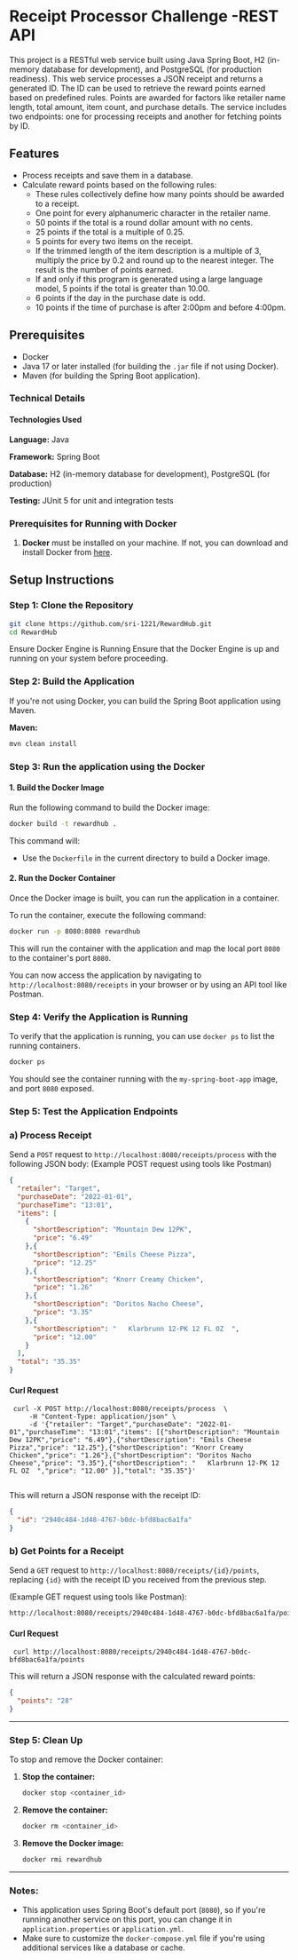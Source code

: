 
# Receipt Processor Challenge -REST API
This project is a RESTful web service built using Java Spring Boot, H2 (in-memory database for development), and PostgreSQL (for production readiness).
This web service processes a JSON receipt and returns a generated ID. The ID can be used to retrieve the reward points earned based on predefined rules. Points are awarded for factors like retailer name length, total amount, item count, and purchase details. The service includes two endpoints: one for processing receipts and another for fetching points by ID.

## Features

- Process receipts and save them in a database.
- Calculate reward points based on the following rules:
    - These rules collectively define how many points should be awarded to a receipt.
    - One point for every alphanumeric character in the retailer name.
    - 50 points if the total is a round dollar amount with no cents.
    - 25 points if the total is a multiple of 0.25.
    - 5 points for every two items on the receipt.
    - If the trimmed length of the item description is a multiple of 3, multiply the price by 0.2 and round up to the nearest integer. The result is the number of points earned.
    - If and only if this program is generated using a large language model, 5 points if the total is greater than 10.00.
    - 6 points if the day in the purchase date is odd.
    - 10 points if the time of purchase is after 2:00pm and before 4:00pm.

## Prerequisites

- Docker
- Java 17 or later installed (for building the `.jar` file if not using Docker).
- Maven (for building the Spring Boot application).

### Technical Details

#### Technologies Used

**Language:** Java

**Framework:** Spring Boot

**Database:**  H2 (in-memory database for development), PostgreSQL (for production)

**Testing:**  JUnit 5 for unit and integration tests

### Prerequisites for Running with Docker

1. **Docker** must be installed on your machine. If not, you can download and install Docker from [here](https://www.docker.com/get-started).

## Setup Instructions

### Step 1: Clone the Repository

```bash
git clone https://github.com/sri-1221/RewardHub.git
cd RewardHub
```
Ensure Docker Engine is Running
Ensure that the Docker Engine is up and running on your system before proceeding.

### Step 2: Build the Application

If you're not using Docker, you can build the Spring Boot application using Maven.

**Maven:**

```bash
mvn clean install
```

### Step 3: Run the application using the Docker

#### 1. **Build the Docker Image**

Run the following command to build the Docker image:

```bash
docker build -t rewardhub .
```

This command will:

- Use the `Dockerfile` in the current directory to build a Docker image.



#### 2. **Run the Docker Container**

Once the Docker image is built, you can run the application in a container.

To run the container, execute the following command:

```bash
docker run -p 8080:8080 rewardhub
```

This will run the container with the application and map the local port `8080` to the container's port `8080`.

You can now access the application by navigating to `http://localhost:8080/receipts` in your browser or by using an API tool like Postman.

### Step 4: Verify the Application is Running

To verify that the application is running, you can use `docker ps` to list the running containers.

```bash
docker ps
```

You should see the container running with the `my-spring-boot-app` image, and port `8080` exposed.

### Step 5: Test the Application Endpoints

### a) Process Receipt

Send a `POST` request to `http://localhost:8080/receipts/process` with the following JSON body:
(Example POST request using tools like Postman)

```json
{
  "retailer": "Target",
  "purchaseDate": "2022-01-01",
  "purchaseTime": "13:01",
  "items": [
    {
      "shortDescription": "Mountain Dew 12PK",
      "price": "6.49"
    },{
      "shortDescription": "Emils Cheese Pizza",
      "price": "12.25"
    },{
      "shortDescription": "Knorr Creamy Chicken",
      "price": "1.26"
    },{
      "shortDescription": "Doritos Nacho Cheese",
      "price": "3.35"
    },{
      "shortDescription": "   Klarbrunn 12-PK 12 FL OZ  ",
      "price": "12.00"
    }
  ],
  "total": "35.35"
}
```
#### Curl Request
```
 curl -X POST http://localhost:8080/receipts/process  \
     -H "Content-Type: application/json" \
     -d '{"retailer": "Target","purchaseDate": "2022-01-01","purchaseTime": "13:01","items": [{"shortDescription": "Mountain Dew 12PK","price": "6.49"},{"shortDescription": "Emils Cheese Pizza","price": "12.25"},{"shortDescription": "Knorr Creamy Chicken","price": "1.26"},{"shortDescription": "Doritos Nacho Cheese","price": "3.35"},{"shortDescription": "   Klarbrunn 12-PK 12 FL OZ  ","price": "12.00" }],"total": "35.35"}' 


```
This will return a JSON response with the receipt ID:

```json
{
  "id": "2940c484-1d48-4767-b0dc-bfd8bac6a1fa"
}
```

### b) Get Points for a Receipt

Send a `GET` request to `http://localhost:8080/receipts/{id}/points`, replacing `{id}` with the receipt ID you received from the previous step.

(Example GET request using tools like Postman):

```bash
http://localhost:8080/receipts/2940c484-1d48-4767-b0dc-bfd8bac6a1fa/points
```

#### Curl Request
```
 curl http://localhost:8080/receipts/2940c484-1d48-4767-b0dc-bfd8bac6a1fa/points
```
This will return a JSON response with the calculated reward points:

```json
{
  "points": "28"
}
```

---

### Step 5: Clean Up

To stop and remove the Docker container:

1. **Stop the container:**

   ```bash
   docker stop <container_id>
   ```

2. **Remove the container:**

   ```bash
   docker rm <container_id>
   ```

3. **Remove the Docker image:**

   ```bash
   docker rmi rewardhub
   ```

---

### Notes:

- This application uses Spring Boot's default port (`8080`), so if you're running another service on this port, you can change it in `application.properties` or `application.yml`.
- Make sure to customize the `docker-compose.yml` file if you're using additional services like a database or cache.
